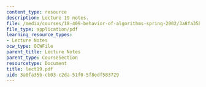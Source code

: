```yaml
---
content_type: resource
description: Lecture 19 notes.
file: /media/courses/18-409-behavior-of-algorithms-spring-2002/3a8fa35bcb03c2da51f05f8edf583729_lect19.pdf
file_type: application/pdf
learning_resource_types:
- Lecture Notes
ocw_type: OCWFile
parent_title: Lecture Notes
parent_type: CourseSection
resourcetype: Document
title: lect19.pdf
uid: 3a8fa35b-cb03-c2da-51f0-5f8edf583729
---
```

